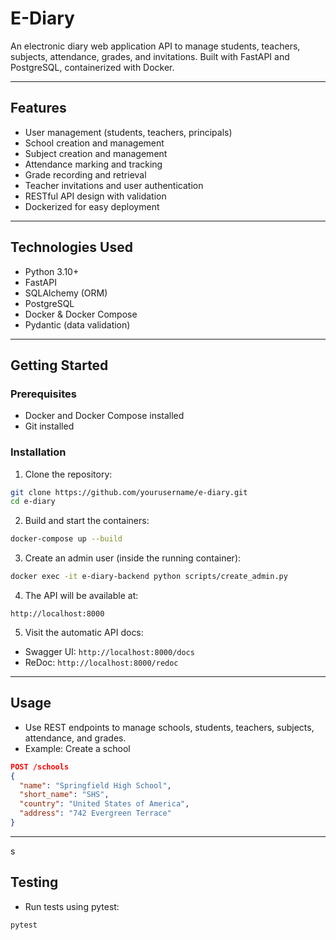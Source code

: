 # E-Diary

An electronic diary web application API to manage students, teachers, subjects, attendance, grades, and invitations. Built with FastAPI and PostgreSQL, containerized with Docker.

---

## Features

* User management (students, teachers, principals)
* School creation and management
* Subject creation and management
* Attendance marking and tracking
* Grade recording and retrieval
* Teacher invitations and user authentication
* RESTful API design with validation
* Dockerized for easy deployment

---

## Technologies Used

* Python 3.10+
* FastAPI
* SQLAlchemy (ORM)
* PostgreSQL
* Docker & Docker Compose
* Pydantic (data validation)

---

## Getting Started

### Prerequisites

* Docker and Docker Compose installed
* Git installed

### Installation

1. Clone the repository:

```bash
git clone https://github.com/yourusername/e-diary.git
cd e-diary
```

2. Build and start the containers:

```bash
docker-compose up --build
```

3. Create an admin user (inside the running container):

```bash
docker exec -it e-diary-backend python scripts/create_admin.py
```

4. The API will be available at:

```
http://localhost:8000
```

5. Visit the automatic API docs:

* Swagger UI: `http://localhost:8000/docs`
* ReDoc: `http://localhost:8000/redoc`

---

## Usage

* Use REST endpoints to manage schools, students, teachers, subjects, attendance, and grades.
* Example: Create a school

```JSON
POST /schools
{
  "name": "Springfield High School",
  "short_name": "SHS",
  "country": "United States of America",
  "address": "742 Evergreen Terrace"
}
```

---
s
## Testing

* Run tests using pytest:

```bash
pytest
```




